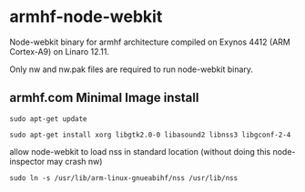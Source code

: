armhf-node-webkit
=================

Node-webkit binary for armhf architecture compiled on Exynos 4412 (ARM Cortex-A9) on Linaro 12.11.

Only nw and nw.pak files are required to run node-webkit binary. 


armhf.com Minimal Image install
-------------------------------

```
sudo apt-get update

sudo apt-get install xorg libgtk2.0-0 libasound2 libnss3 libgconf-2-4

```
allow node-webkit to load nss in standard location
(without doing this  node-inspector may crash nw)
```
sudo ln -s /usr/lib/arm-linux-gnueabihf/nss /usr/lib/nss

```
